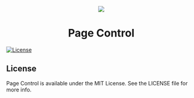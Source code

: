 <p align="center">
    <img src="https://cloud.githubusercontent.com/assets/601431/10017520/6563ec6e-612f-11e5-872f-0d75c3b31fd2.gif">
</p>
<h1 align="center">Page Control</h1>

[![License](https://img.shields.io/badge/license-MIT-lightgrey.svg?style=flat)](https://raw.githubusercontent.com/kasper-lahti/PageControl/master/LICENSE.md) 

## License

Page Control is available under the MIT License. See the LICENSE file for more info.
